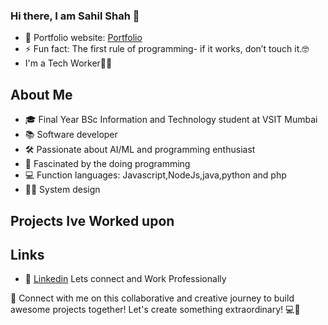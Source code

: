 ### Hi there, I am Sahil Shah 👋

- 🎯 Portfolio website: [Portfolio](--------)
- ⚡ Fun fact: The first rule of programming- if it works, don’t touch it.🤓
-    I'm a Tech Worker👨‍💻

## About Me
- 🎓 Final Year BSc Information and Technology student at VSIT Mumbai
- 📚 Software developer
- 🛠️ Passionate about AI/ML and programming enthusiast
- 🤖 Fascinated by the doing programming
- 💻 Function languages: Javascript,NodeJs,java,python and php
- 🧛‍♀️ System design

## Projects Ive Worked upon  


## Links
- 👜 [Linkedin](https://www.linkedin.com/in/sahil-shah-50344224a/) Lets connect and Work Professionally

  
🚀 Connect with me on this collaborative and creative journey to build awesome projects together! Let's create something extraordinary! 💻🤝
